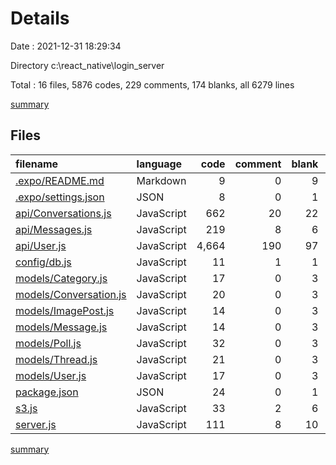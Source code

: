 # Details

Date : 2021-12-31 18:29:34

Directory c:\react_native\login_server

Total : 16 files,  5876 codes, 229 comments, 174 blanks, all 6279 lines

[summary](results.md)

## Files
| filename | language | code | comment | blank | total |
| :--- | :--- | ---: | ---: | ---: | ---: |
| [.expo/README.md](/.expo/README.md) | Markdown | 9 | 0 | 9 | 18 |
| [.expo/settings.json](/.expo/settings.json) | JSON | 8 | 0 | 1 | 9 |
| [api/Conversations.js](/api/Conversations.js) | JavaScript | 662 | 20 | 22 | 704 |
| [api/Messages.js](/api/Messages.js) | JavaScript | 219 | 8 | 6 | 233 |
| [api/User.js](/api/User.js) | JavaScript | 4,664 | 190 | 97 | 4,951 |
| [config/db.js](/config/db.js) | JavaScript | 11 | 1 | 1 | 13 |
| [models/Category.js](/models/Category.js) | JavaScript | 17 | 0 | 3 | 20 |
| [models/Conversation.js](/models/Conversation.js) | JavaScript | 20 | 0 | 3 | 23 |
| [models/ImagePost.js](/models/ImagePost.js) | JavaScript | 14 | 0 | 3 | 17 |
| [models/Message.js](/models/Message.js) | JavaScript | 14 | 0 | 3 | 17 |
| [models/Poll.js](/models/Poll.js) | JavaScript | 32 | 0 | 3 | 35 |
| [models/Thread.js](/models/Thread.js) | JavaScript | 21 | 0 | 3 | 24 |
| [models/User.js](/models/User.js) | JavaScript | 17 | 0 | 3 | 20 |
| [package.json](/package.json) | JSON | 24 | 0 | 1 | 25 |
| [s3.js](/s3.js) | JavaScript | 33 | 2 | 6 | 41 |
| [server.js](/server.js) | JavaScript | 111 | 8 | 10 | 129 |

[summary](results.md)